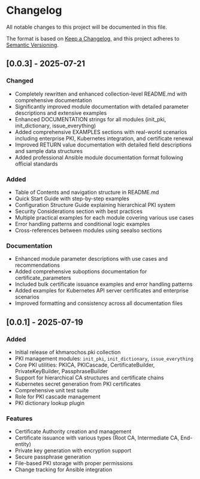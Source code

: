 # Changelog

All notable changes to this project will be documented in this file.

The format is based on [Keep a Changelog](https://keepachangelog.com/en/1.0.0/),
and this project adheres to [Semantic Versioning](https://semver.org/spec/v2.0.0.html).

## [0.0.3] - 2025-07-21

### Changed
- Completely rewritten and enhanced collection-level README.md with comprehensive documentation
- Significantly improved module documentation with detailed parameter descriptions and extensive examples
- Enhanced DOCUMENTATION strings for all modules (init_pki, init_dictionary, issue_everything)
- Added comprehensive EXAMPLES sections with real-world scenarios including enterprise PKI, Kubernetes integration, and certificate renewal
- Improved RETURN value documentation with detailed field descriptions and sample data structures
- Added professional Ansible module documentation format following official standards

### Added
- Table of Contents and navigation structure in README.md
- Quick Start Guide with step-by-step examples
- Configuration Structure Guide explaining hierarchical PKI system
- Security Considerations section with best practices
- Multiple practical examples for each module covering various use cases
- Error handling patterns and conditional logic examples
- Cross-references between modules using seealso sections

### Documentation
- Enhanced module parameter descriptions with use cases and recommendations
- Added comprehensive suboptions documentation for certificate_parameters
- Included bulk certificate issuance examples and error handling patterns
- Added examples for Kubernetes API server certificates and enterprise scenarios
- Improved formatting and consistency across all documentation files

## [0.0.1] - 2025-07-19

### Added
- Initial release of khmarochos.pki collection
- PKI management modules: `init_pki`, `init_dictionary`, `issue_everything`
- Core PKI utilities: PKICA, PKICascade, CertificateBuilder, PrivateKeyBuilder, PassphraseBuilder
- Support for hierarchical CA structures and certificate chains
- Kubernetes secret generation from PKI certificates
- Comprehensive unit test suite
- Role for PKI cascade management
- PKI dictionary lookup plugin

### Features
- Certificate Authority creation and management
- Certificate issuance with various types (Root CA, Intermediate CA, End-entity)
- Private key generation with encryption support
- Secure passphrase generation
- File-based PKI storage with proper permissions
- Change tracking for Ansible integration